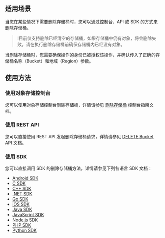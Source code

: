 ## 适用场景
当您在某些情况下需要删除存储桶时，您可以通过控制台、API 或 SDK 的方式来删除存储桶。

>!目前仅支持删除已经清空的存储桶，如果存储桶中仍有对象，将会删除失败。请在执行删除存储桶前确保存储桶内已经没有对象。

当删除存储桶时，您需要确保操作的身份已被授权该操作，并确认传入了正确的存储桶名称（Bucket）和地域（Region）参数。

## 使用方法

### 使用对象存储控制台

您可以使用对象存储控制台删除存储桶，详情请参见 [删除存储桶](https://cloud.tencent.com/document/product/436/32433) 控制台指南文档。

### 使用 REST API

您可以直接使用 REST API 发起删除存储桶请求，详情请参见 [DELETE Bucket](https://cloud.tencent.com/document/product/436/7732) API 文档。

### 使用 SDK

您可以直接调用 SDK 的删除存储桶方法，详情请参见下列各语言 SDK 文档：

- [Android SDK](https://cloud.tencent.com/document/product/436/34535#.E5.88.A0.E9.99.A4.E5.AD.98.E5.82.A8.E6.A1.B6)
- [C SDK](https://cloud.tencent.com/document/product/436/35557#.E5.88.A0.E9.99.A4.E5.AD.98.E5.82.A8.E6.A1.B6)
- [C++ SDK](https://cloud.tencent.com/document/product/436/35160#.E5.88.A0.E9.99.A4.E5.AD.98.E5.82.A8.E6.A1.B6)
- [.NET SDK](https://cloud.tencent.com/document/product/436/32820#.E5.88.A0.E9.99.A4.E5.AD.98.E5.82.A8.E6.A1.B6)
- [Go SDK](https://cloud.tencent.com/document/product/436/35056#.E5.88.A0.E9.99.A4.E5.AD.98.E5.82.A8.E6.A1.B6)
- [iOS SDK](https://cloud.tencent.com/document/product/436/34106#.E5.88.A0.E9.99.A4.E5.AD.98.E5.82.A8.E6.A1.B6)
- [Java SDK](https://cloud.tencent.com/document/product/436/35214#.E5.88.A0.E9.99.A4.E5.AD.98.E5.82.A8.E6.A1.B6)
- [JavaScript SDK](https://cloud.tencent.com/document/product/436/35648#.E5.88.A0.E9.99.A4.E5.AD.98.E5.82.A8.E6.A1.B6)
- [Node.js SDK](https://cloud.tencent.com/document/product/436/36118#.E5.88.A0.E9.99.A4.E5.AD.98.E5.82.A8.E6.A1.B6)
- [PHP SDK](https://cloud.tencent.com/document/product/436/34277#.E5.88.A0.E9.99.A4.E5.AD.98.E5.82.A8.E6.A1.B6)
- [Python SDK](https://cloud.tencent.com/document/product/436/35150#.E5.88.A0.E9.99.A4.E5.AD.98.E5.82.A8.E6.A1.B6)

